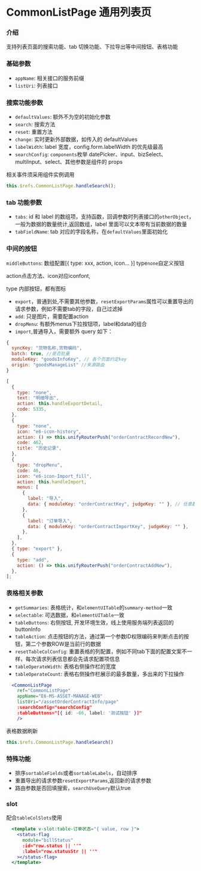 # CommonListPage 通用列表页

### 介绍

支持列表页面的搜索功能、tab 切换功能、下拉导出等中间按钮、表格功能

### 基础参数

- `appName`: 相关接口的服务前缀
- `listUri`: 列表接口

### 搜索功能参数

- `defaultValues`: 额外不为空的初始化参数
- `search`: 搜索方法
- `reset`: 重置方法
- `change`: 实时更新外部数据，如传入的 defaultValues
- `labelWidth`: label 宽度，config.form.labelWidth 的优先级最高
- `searchConfig`: `components`枚举 datePicker、input、bizSelect、multiInput、select、其他参数是组件的 props

相关事件须采用组件实例调用

```js
this.$refs.CommonListPage.handleSearch();
```

### tab 功能参数

- `tabs`: id 和 label 的数组项，支持函数，回调参数时列表接口的`otherObject`，一般为数据的数量统计,返回数组，label 里面可以文本带有当前数据的数量
- `tabFieldName`: tab 对应的字段名称，在`defaultValues`里面初始化

### 中间的按钮

`middleButtons`: 数组配置[{ type: xxx, action, icon... }] type`none`自定义按钮

action点击方法、icon对应iconfont,

type 内部按钮，都有图标
- `export`，普通到处,不需要其他参数，`resetExportParams`属性可以重置导出的请求参数，例如不需要tab的字段，自己过滤掉
- `add`: 只是图片，需要配置action
- `dropMenu`: 有额外menus下拉按钮项，label和data的组合
- `import`,普通导入，需要额外 query 如下：
```js
{
  syncKey: "货物名称,货物编码",
  batch: true, //是否批量
  moduleKey: "goodsInfoKey", // 各个页面约定key
  origin: "goodsManageList" //来源路由
}
```

```js
[
  {
    type: "none",
    text: "明细导出",
    action: this.handleExportDetail,
    code: 5335,
  },
  {
    type: "none",
    icon: "e6-icon-history",
    action: () => this.unifyRouterPush("orderContractRecordNew"),
    code: 462,
    title: "历史记录",
  },
  {
    type: "dropMenu",
    code: 46,
    icon: "e6-icon-Import_fill",
    action: this.handleImport,
    menus: [
      {
        label: "导入",
        data: { moduleKey: "orderContractKey", judgeKey: "" }, // 任意数据，传给action
      },
      {
        label: "订单导入",
        data: { moduleKey: "orderContractImportKey", judgeKey: "" },
      },
    ],
  },
  { type: "export" },
  {
    type: "add",
    action: () => this.unifyRouterPush("orderContractAddNew"),
  },
];
```

### 表格相关参数

- `getSummaries`: 表格统计，和`elementUITable`的`summary-method`一致
- `selectable`: 可选数据，和`elementUITable`一致
- `tableButtons`: 右侧按钮, 开发环境生效，线上使用服务端列表返回的buttonInfo
- `tableAction`: 点击按钮的方法，通过第一个参数ID权限编码来判断点击的按钮，第二个参数ROW是当前行的数据
- `resetTableColConfig`: 重置表格的列配置，例如不同tab下面的配置文案不一样，每次请求列表信息都会先请求配置项信息
- `tableOperateWidth`: 表格右侧操作栏的宽度
- `tableOperateCount`: 表格右侧操作栏展示的最多数量，多出来的下拉操作

```jsx
  <CommonListPage
    ref="CommonListPage"
    appName="E6-MS-ASSET-MANAGE-WEB"
    listUri="/assetOrderContractInfo/page"
    :searchConfig="searchConfig"
    :tableButtons="[{ id: -66, label: '测试按钮' }]"
    />
```

表格数据刷新

```js
this.$refs.CommonListPage.handleSearch()
```

### 特殊功能

- 排序`sortableFields`或者`sortableLabels`，自动排序
- 重置导出的请求参数`resetExportParams`,返回新的请求参数
- 路由参数是否回填搜索，`searchUseQuery`默认true


### slot

配合`tableColSlots`使用

```jsx
  <template v-slot:table-订单状态="{ value, row }">
    <status-flag
      module="billStatus"
      :id="row.status || ''"
      :label="row.statusStr || ''"
    ></status-flag>
  </template>
```
